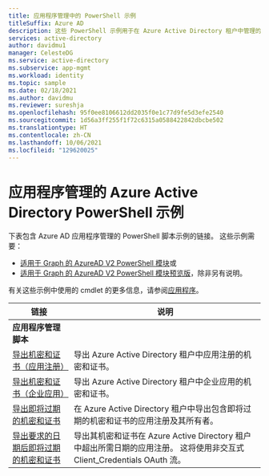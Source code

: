 ```yaml
---
title: 应用程序管理中的 PowerShell 示例
titleSuffix: Azure AD
description: 这些 PowerShell 示例用于在 Azure Active Directory 租户中管理的应用。 可以使用这些示例脚本来查找有关机密和证书的过期信息。
services: active-directory
author: davidmu1
manager: CelesteDG
ms.service: active-directory
ms.subservice: app-mgmt
ms.workload: identity
ms.topic: sample
ms.date: 02/18/2021
ms.author: davidmu
ms.reviewer: sureshja
ms.openlocfilehash: 95f0ee8106612dd2035f0e1c77d9fe5d3efe2540
ms.sourcegitcommit: 1d56a3ff255f1f72c6315a0588422842dbcbe502
ms.translationtype: HT
ms.contentlocale: zh-CN
ms.lasthandoff: 10/06/2021
ms.locfileid: "129620025"
---
```

# <a name="azure-active-directory-powershell-examples-for-application-management"></a>应用程序管理的 Azure Active Directory PowerShell 示例

下表包含 Azure AD 应用程序管理的 PowerShell 脚本示例的链接。 这些示例需要：

- [适用于 Graph 的 AzureAD V2 PowerShell 模块](/powershell/azure/active-directory/install-adv2)或
- [适用于 Graph 的 AzureAD V2 PowerShell 模块预览版](/powershell/azure/active-directory/install-adv2?view=azureadps-2.0-preview&preserve-view=true)，除非另有说明。

有关这些示例中使用的 cmdlet 的更多信息，请参阅[应用程序](/powershell/module/azuread/#applications)。

| 链接 | 说明 |
|---|---|
|**应用程序管理脚本**||
| [导出机密和证书（应用注册）](scripts/powershell-export-all-app-registrations-secrets-and-certs.md) | 导出 Azure Active Directory 租户中应用注册的机密和证书。 |
| [导出机密和证书（企业应用）](scripts/powershell-export-all-enterprise-apps-secrets-and-certs.md) | 导出 Azure Active Directory 租户中企业应用的机密和证书。 |
| [导出即将过期的机密和证书](scripts/powershell-export-apps-with-expriring-secrets.md) | 在 Azure Active Directory 租户中导出包含即将过期的机密和证书的应用注册及其所有者。 |
| [导出要求的日期后即将过期的机密和证书](scripts/powershell-export-apps-with-secrets-beyond-required.md) | 导出其机密和证书在 Azure Active Directory 租户中超出所需日期的应用注册。 这将使用非交互式 Client_Credentials OAuth 流。 |
